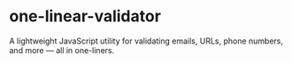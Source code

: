 # one-linear-validator
A lightweight JavaScript utility for validating emails, URLs, phone numbers, and more — all in one-liners.
